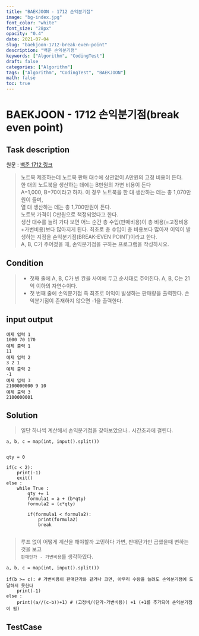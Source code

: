 ```yaml
---
title: "BAEKJOON - 1712 손익분기점"
image: "bg-index.jpg"
font_color: "white"
font_size: "28px"
opacity: "0.4"
date: 2021-07-04
slug: "baekjoon-1712-break-even-point"
description: "백준 손익분기점"
keywords: ["Algorithm", "CodingTest"]
draft: false
categories: ["Algorithm"]
tags: ["Algorithm", "CodingTest", "BAEKJOON"]
math: false
toc: true
---
```


# BAEKJOON - 1712 손익분기점(break even point)

## Task description

원문 : <a href="https://www.acmicpc.net/problem/1712">백준 1712 링크</a>

>  노트북 제조하는데 노트북 판매 대수에 상관없이 A만원의 고정 비용이 든다.<br>
>  한 대의 노트북을 생산하는 데에는 B만원의 가변 비용이 든다<br>
>  A=1,000, B=70이라고 하자. 이 경우 노트북을 한 대 생산하는 데는 총 1,070만원이 들며,<br> 열 대 생산하는 데는 총 1,700만원이 든다.<br>
> 노트북 가격이 C만원으로 책정되었다고 한다.<br>
> 생산 대수를 늘려 가다 보면 어느 순간 총 수입(판매비용)이 총 비용(=고정비용+가변비용)보다 많아지게 된다. 최초로 총 수입이 총 비용보다 많아져 이익이 발생하는 지점을 손익분기점(BREAK-EVEN POINT)이라고 한다.<br>
> A, B, C가 주어졌을 때, 손익분기점을 구하는 프로그램을 작성하시오.



## Condition
> - 첫째 줄에 A, B, C가 빈 칸을 사이에 두고 순서대로 주어진다. A, B, C는 21억 이하의 자연수이다.
> - 첫 번째 줄에 손익분기점 즉 최초로 이익이 발생하는 판매량을 출력한다. 손익분기점이 존재하지 않으면 -1을 출력한다.

## input output

```
예제 입력 1 
1000 70 170
예제 출력 1 
11
예제 입력 2 
3 2 1
예제 출력 2 
-1
예제 입력 3 
2100000000 9 10
예제 출력 3 
2100000001
```

## Solution 

> 일단 하나씩 계산해서 손익분기점을 찾아보았으나.. 시간초과에 걸린다.


```
a, b, c = map(int, input().split())


qty = 0

if(c < 2):
	print(-1)
	exit()
else :
	while True :
		qty += 1
		formula1 = a + (b*qty)
		formula2 = (c*qty)

		if(formula1 < formula2):
			print(formula2)
			break
	
```

> 루프 없이 어떻게 계산을 해야할까 고민하다 가변, 판매단가만 곱했을때 변하는것을 보고 <br>
`판매단가 - 가변비용`를 생각하였다. 


```
a, b, c = map(int, input().split())

if(b >= c):	# 가변비용이 판매단가와 같거나 크면, 아무리 수량을 늘려도 손익분기점에 도달하지 못한다
	print(-1)
else :
	print((a//(c-b))+1) # (고정비/(단가-가변비용)) +1 (+1를 추가되어 손익분기점이 됨)

```

> 




## TestCase
```

```
